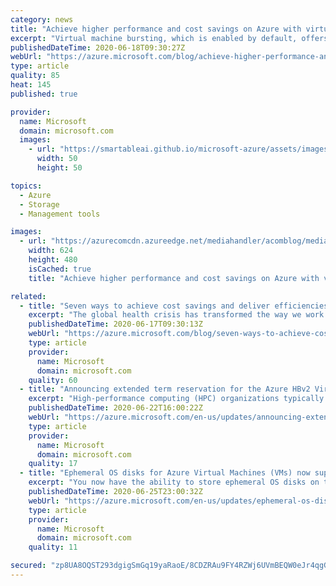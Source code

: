 ```yaml
---
category: news
title: "Achieve higher performance and cost savings on Azure with virtual machine bursting"
excerpt: "Virtual machine bursting, which is enabled by default, offers you the ability to achieve higher throughput for a short duration on your virtual machine instance with no additional steps or cost."
publishedDateTime: 2020-06-18T09:30:27Z
webUrl: "https://azure.microsoft.com/blog/achieve-higher-performance-and-cost-savings-on-azure-with-virtual-machine-bursting/"
type: article
quality: 85
heat: 145
published: true

provider:
  name: Microsoft
  domain: microsoft.com
  images:
    - url: "https://smartableai.github.io/microsoft-azure/assets/images/organizations/microsoft.com-50x50.jpg"
      width: 50
      height: 50

topics:
  - Azure
  - Storage
  - Management tools

images:
  - url: "https://azurecomcdn.azureedge.net/mediahandler/acomblog/media/Default/blog/977114bc-6c0d-44dd-bdb3-413fd3bcbeed.png"
    width: 624
    height: 480
    isCached: true
    title: "Achieve higher performance and cost savings on Azure with virtual machine bursting"

related:
  - title: "Seven ways to achieve cost savings and deliver efficiencies with Azure infrastructure"
    excerpt: "The global health crisis has transformed the way we work and live. At Microsoft, we are committed to doing what we can to help our customers respond to the crisis and plan ahead for future success."
    publishedDateTime: 2020-06-17T09:30:13Z
    webUrl: "https://azure.microsoft.com/blog/seven-ways-to-achieve-cost-savings-and-deliver-efficiencies-with-azure-infrastructure/"
    type: article
    provider:
      name: Microsoft
      domain: microsoft.com
    quality: 60
  - title: "Announcing extended term reservation for the Azure HBv2 Virtual Machine"
    excerpt: "High-performance computing (HPC) organizations typically calculate cost projections five-to-six years for the typical lifespan of an on-premises HPC cluster. "
    publishedDateTime: 2020-06-22T16:00:22Z
    webUrl: "https://azure.microsoft.com/en-us/updates/announcing-extended-term-reservation-for-the-azure-hbv2-virtual-machine/"
    type: article
    provider:
      name: Microsoft
      domain: microsoft.com
    quality: 17
  - title: "Ephemeral OS disks for Azure Virtual Machines (VMs) now support additional VM sizes"
    excerpt: "You now have the ability to store ephemeral OS disks on the VM temp or resource disk in addition to the VM cache (in preview). "
    publishedDateTime: 2020-06-25T23:00:32Z
    webUrl: "https://azure.microsoft.com/en-us/updates/ephemeral-os-disks-for-azure-vms-now-supports-additional-vm-sizes/"
    type: article
    provider:
      name: Microsoft
      domain: microsoft.com
    quality: 11

secured: "zp8UA8OQST293dgigSmGq19yaRaoE/8CDZRAu9FY4RZWj6UVmBEQW0eJr4qgGMqwqMlFdPveN9wHp8RZHVVaJahgGgn/Oys7jcfzlTvrH+XSjGpoOctkmpLNKvcJoMs+ONKLEtx02sRMsodYU6z+xR7YGPFeOi/rFSsIW9A8TSfkCzKSW7RwzQWfV44/GvFAsVlNyfvYTq0hcZucaMM7av42Efo0apRRAxY0TtoeFh+CLtn8TvbmoxkoDhV7n0zWFNRwco+kqT0RmNFU8oaxXM/p/JBUdfzyglPM6eqRXDg5aABMK03saFWLk2BwbVjzkS1/p1mPo/ArXuK7rXPniEpGgGpyn0l5lLmM21EuHeY=;qqleWbK5oUKVEjelUUNsNw=="
---
```


